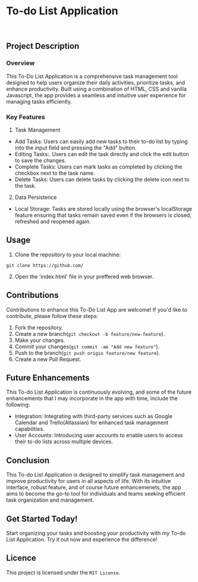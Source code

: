 # To-do List Application <br>
</br>


## Project Description 

### Overview
This To-Do List Application is a comprehensive task management tool designed to help users organize their daily activities, prioritize tasks, and enhance productivity. Built using a combination of HTML, CSS and vanilla Javascript, the app provides a seamless and intuitive user experience for managing tasks efficiently.


### Key Features 
1. Task Management 
- Add Tasks: Users can easily add new tasks to their to-do list by typing into the input field and pressing the "Add" button.
- Editing Tasks:. Users can edit the task directly and click the edit button to save the changes.
- Complete Tasks: Users can mark tasks as completed by clicking the checkbox next to the task name.
- Delete Tasks: Users can delete tasks by clicking the delete icon next to the task.
 
2. Data Persistence 
- Local Storage: Tasks are stored locally using the browser's localStorage feature ensuring that tasks remain saved even if the browsers is closed, refreshed and reopened again.
 
## Usage
1. Clone the repository to your local machine:
~~~
git clone https://github.com/

~~~
2. Open the 'index.html' file in your preffered web browser.



## Contributions 

Contributions to enhance this To-Do List App are welcome! If you'd like to contribute, please follow these steps:

1. Fork the repository.
2. Create a new branch(`git checkout -b feature/new-feature`).
3. Make your changes.
4. Commit your changes(`git commit -am "Add new feature"`).
5. Push to the branch(`git push origin feature/new feature`).
6. Create a new Pull Request.

## Future Enhancements 
This To-do List Application is continuously evolving, and some of the future enhancements that I may incorporate in the app with time, include the following:
- Integration: Integrating with third-party services such as Google Calendar and Trello(Atlassian) for enhanced task management capabilities.
- User Accounts: Introducing user accounts to enable users to access their to-do lists across multiple devices.

## Conclusion
This To-do List Application is designed to simplify task management and improve productivity for users in all aspects of life. With its intuitive interface, robust feature, and of course future enhancemenets, the app aims to become the go-to tool for individuals and teams seeking efficient task organization and management.

## Get Started Today!
Start organizing your tasks and boosting your productivity with my To-do List Application. Try it out now and experience the difference!

## Licence
This project is licensed under the `MIT License`.




